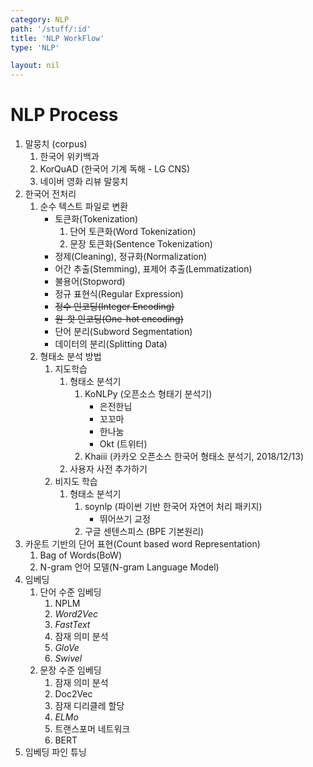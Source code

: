 ```yaml
---
category: NLP
path: '/stuff/:id'
title: 'NLP WorkFlow'
type: 'NLP'

layout: nil
---
```

# NLP Process

1. 말뭉치 (corpus)
    1. 한국어 위키백과
    2. KorQuAD (한국어 기계 독해 - LG CNS)
    3. 네이버 영화 리뷰 말뭉치
2. 한국어 전처리
    1. 순수 텍스트 파일로 변환
        * 토큰화(Tokenization)
            1. 단어 토큰화(Word Tokenization)
            2. 문장 토큰화(Sentence Tokenization)
        * 정제(Cleaning), 정규화(Normalization)
        * 어간 추출(Stemming), 표제어 추출(Lemmatization)
        * 불용어(Stopword)
        * 정규 표현식(Regular Expression)
        * ~~정수 인코딩(Integer Encoding)~~
        * ~~원-핫 인코딩(One-hot encoding)~~
        * 단어 분리(Subword Segmentation)
        * 데이터의 분리(Splitting Data)
    2. 형태소 분석 방법
        1. 지도학습
             1. 형태소 분석기
                1. KoNLPy (오픈소스 형태기 분석기)
                    * 은전한닙
                    * 꼬꼬마
                    * 한나눔
                    * Okt (트위터)
                2. Khaiii (카카오 오픈소스 한국어 형태소 분석기, 2018/12/13)
             2. 사용자 사전 추가하기
        2. 비지도 학습
             1. 형태소 분석기
                1. soynlp (파이썬 기반 한국어 자연어 처리 패키지)
                    * 뛰어쓰기 교정
                2. 구글 센텐스피스 (BPE 기본원리)
3. 카운트 기반의 단어 표현(Count based word Representation)
    1. Bag of Words(BoW)
    2. N-gram 언어 모델(N-gram Language Model) 
4. 임베딩
    1. 단어 수준 임베딩
        1. NPLM
        2. *Word2Vec*
        3. *FastText*
        4. 잠재 의미 분석
        5. *GloVe*
        6. *Swivel*
    2. 문장 수준 임베딩
        1. 잠재 의미 분석
        2. Doc2Vec
        3. 잠재 디리클레 할당
        4. *ELMo*
        5. 트랜스포머 네트워크
        6. BERT
 5. 임베딩 파인 튜닝

